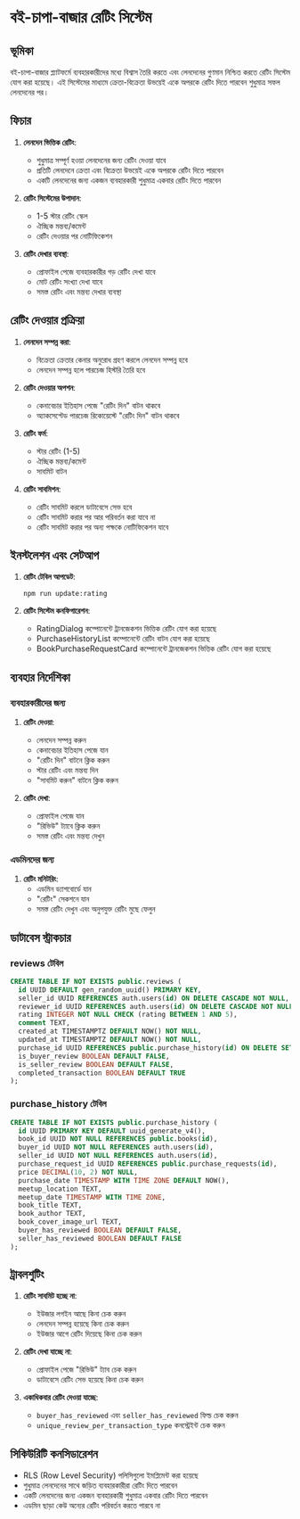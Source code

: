 # বই-চাপা-বাজার রেটিং সিস্টেম

## ভূমিকা

বই-চাপা-বাজার প্ল্যাটফর্মে ব্যবহারকারীদের মধ্যে বিশ্বাস তৈরি করতে এবং লেনদেনের গুণমান নিশ্চিত করতে রেটিং সিস্টেম যোগ করা হয়েছে। এই সিস্টেমের মাধ্যমে ক্রেতা-বিক্রেতা উভয়েই একে অপরকে রেটিং দিতে পারবেন শুধুমাত্র সফল লেনদেনের পর।

## ফিচার

1. **লেনদেন ভিত্তিক রেটিং**:
   - শুধুমাত্র সম্পূর্ণ হওয়া লেনদেনের জন্য রেটিং দেওয়া যাবে
   - প্রতিটি লেনদেনে ক্রেতা এবং বিক্রেতা উভয়েই একে অপরকে রেটিং দিতে পারবেন
   - একটি লেনদেনের জন্য একজন ব্যবহারকারী শুধুমাত্র একবার রেটিং দিতে পারবেন

2. **রেটিং সিস্টেমের উপাদান**:
   - 1-5 স্টার রেটিং স্কেল
   - ঐচ্ছিক মন্তব্য/কমেন্ট
   - রেটিং দেওয়ার পর নোটিফিকেশন

3. **রেটিং দেখার ব্যবস্থা**:
   - প্রোফাইল পেজে ব্যবহারকারীর গড় রেটিং দেখা যাবে
   - মোট রেটিং সংখ্যা দেখা যাবে
   - সমস্ত রেটিং এবং মন্তব্য দেখার ব্যবস্থা

## রেটিং দেওয়ার প্রক্রিয়া

1. **লেনদেন সম্পন্ন করা**:
   - বিক্রেতা ক্রেতার কেনার অনুরোধ গ্রহণ করলে লেনদেন সম্পন্ন হবে
   - লেনদেন সম্পন্ন হলে পারচেজ হিস্টরি তৈরি হবে

2. **রেটিং দেওয়ার অপশন**:
   - কেনাবেচার ইতিহাস পেজে "রেটিং দিন" বাটন থাকবে
   - অ্যাকসেপ্টেড পারচেজ রিকোয়েস্টে "রেটিং দিন" বাটন থাকবে

3. **রেটিং ফর্ম**:
   - স্টার রেটিং (1-5)
   - ঐচ্ছিক মন্তব্য/কমেন্ট
   - সাবমিট বাটন

4. **রেটিং সাবমিশন**:
   - রেটিং সাবমিট করলে ডাটাবেসে সেভ হবে
   - রেটিং সাবমিট করার পর আর পরিবর্তন করা যাবে না
   - রেটিং সাবমিট করার পর অন্য পক্ষকে নোটিফিকেশন যাবে

## ইনস্টলেশন এবং সেটআপ

1. **রেটিং টেবিল আপডেট**:
   ```bash
   npm run update:rating
   ```

2. **রেটিং সিস্টেম কনফিগারেশন**:
   - RatingDialog কম্পোনেন্টে ট্রানজেকশন ভিত্তিক রেটিং যোগ করা হয়েছে
   - PurchaseHistoryList কম্পোনেন্টে রেটিং বাটন যোগ করা হয়েছে
   - BookPurchaseRequestCard কম্পোনেন্টে ট্রানজেকশন ভিত্তিক রেটিং যোগ করা হয়েছে

## ব্যবহার নির্দেশিকা

### ব্যবহারকারীদের জন্য

1. **রেটিং দেওয়া**:
   - লেনদেন সম্পন্ন করুন
   - কেনাবেচার ইতিহাস পেজে যান
   - "রেটিং দিন" বাটনে ক্লিক করুন
   - স্টার রেটিং এবং মন্তব্য দিন
   - "সাবমিট করুন" বাটনে ক্লিক করুন

2. **রেটিং দেখা**:
   - প্রোফাইল পেজে যান
   - "রিভিউ" ট্যাবে ক্লিক করুন
   - সমস্ত রেটিং এবং মন্তব্য দেখুন

### এডমিনদের জন্য

1. **রেটিং মনিটরিং**:
   - এডমিন ড্যাশবোর্ডে যান
   - "রেটিং" সেকশনে যান
   - সমস্ত রেটিং দেখুন এবং অনুপযুক্ত রেটিং মুছে ফেলুন

## ডাটাবেস স্ট্রাকচার

### reviews টেবিল

```sql
CREATE TABLE IF NOT EXISTS public.reviews (
  id UUID DEFAULT gen_random_uuid() PRIMARY KEY,
  seller_id UUID REFERENCES auth.users(id) ON DELETE CASCADE NOT NULL,
  reviewer_id UUID REFERENCES auth.users(id) ON DELETE CASCADE NOT NULL,
  rating INTEGER NOT NULL CHECK (rating BETWEEN 1 AND 5),
  comment TEXT,
  created_at TIMESTAMPTZ DEFAULT NOW() NOT NULL,
  updated_at TIMESTAMPTZ DEFAULT NOW() NOT NULL,
  purchase_id UUID REFERENCES public.purchase_history(id) ON DELETE SET NULL,
  is_buyer_review BOOLEAN DEFAULT FALSE,
  is_seller_review BOOLEAN DEFAULT FALSE,
  completed_transaction BOOLEAN DEFAULT TRUE
);
```

### purchase_history টেবিল

```sql
CREATE TABLE IF NOT EXISTS public.purchase_history (
  id UUID PRIMARY KEY DEFAULT uuid_generate_v4(),
  book_id UUID NOT NULL REFERENCES public.books(id),
  buyer_id UUID NOT NULL REFERENCES auth.users(id),
  seller_id UUID NOT NULL REFERENCES auth.users(id),
  purchase_request_id UUID REFERENCES public.purchase_requests(id),
  price DECIMAL(10, 2) NOT NULL,
  purchase_date TIMESTAMP WITH TIME ZONE DEFAULT NOW(),
  meetup_location TEXT,
  meetup_date TIMESTAMP WITH TIME ZONE,
  book_title TEXT,
  book_author TEXT,
  book_cover_image_url TEXT,
  buyer_has_reviewed BOOLEAN DEFAULT FALSE,
  seller_has_reviewed BOOLEAN DEFAULT FALSE
);
```

## ট্রাবলশুটিং

1. **রেটিং সাবমিট হচ্ছে না**:
   - ইউজার লগইন আছে কিনা চেক করুন
   - লেনদেন সম্পন্ন হয়েছে কিনা চেক করুন
   - ইউজার আগে রেটিং দিয়েছে কিনা চেক করুন

2. **রেটিং দেখা যাচ্ছে না**:
   - প্রোফাইল পেজে "রিভিউ" ট্যাব চেক করুন
   - ডাটাবেসে রেটিং সেভ হয়েছে কিনা চেক করুন

3. **একাধিকবার রেটিং দেওয়া যাচ্ছে**:
   - `buyer_has_reviewed` এবং `seller_has_reviewed` ফিল্ড চেক করুন
   - `unique_review_per_transaction_type` কনস্ট্রেইন্ট চেক করুন

## সিকিউরিটি কনসিডারেশন

- RLS (Row Level Security) পলিসিগুলো ইমপ্লিমেন্ট করা হয়েছে
- শুধুমাত্র লেনদেনের সাথে জড়িত ব্যবহারকারীরা রেটিং দিতে পারবেন
- একটি লেনদেনের জন্য একজন ব্যবহারকারী শুধুমাত্র একবার রেটিং দিতে পারবেন
- এডমিন ছাড়া কেউ অন্যের রেটিং পরিবর্তন করতে পারবে না 